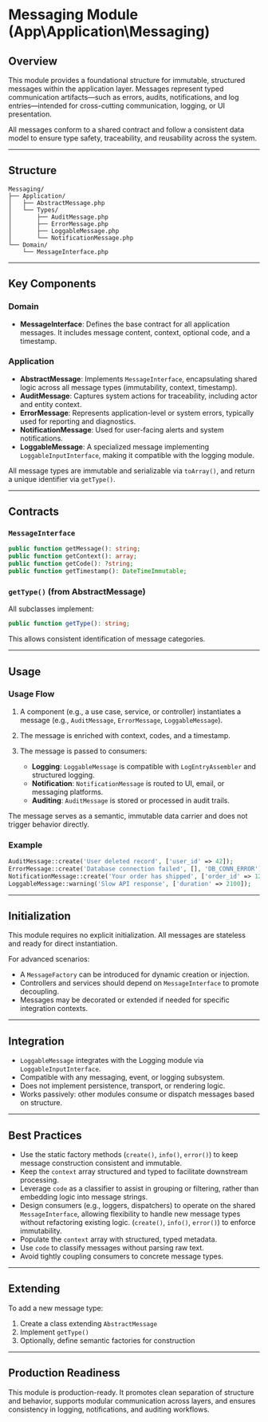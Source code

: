 # Messaging Module (App\Application\Messaging)

## Overview

This module provides a foundational structure for immutable, structured messages within the application layer. Messages represent typed communication artifacts—such as errors, audits, notifications, and log entries—intended for cross-cutting communication, logging, or UI presentation.

All messages conform to a shared contract and follow a consistent data model to ensure type safety, traceability, and reusability across the system.

---

## Structure

```
Messaging/
├── Application/
│   ├── AbstractMessage.php
│   └── Types/
│       ├── AuditMessage.php
│       ├── ErrorMessage.php
│       ├── LoggableMessage.php
│       └── NotificationMessage.php
└── Domain/
    └── MessageInterface.php
```

---

## Key Components

### Domain

* **MessageInterface**: Defines the base contract for all application messages. It includes message content, context, optional code, and a timestamp.

### Application

* **AbstractMessage**: Implements `MessageInterface`, encapsulating shared logic across all message types (immutability, context, timestamp).
* **AuditMessage**: Captures system actions for traceability, including actor and entity context.
* **ErrorMessage**: Represents application-level or system errors, typically used for reporting and diagnostics.
* **NotificationMessage**: Used for user-facing alerts and system notifications.
* **LoggableMessage**: A specialized message implementing `LoggableInputInterface`, making it compatible with the logging module.

All message types are immutable and serializable via `toArray()`, and return a unique identifier via `getType()`.

---

## Contracts

### `MessageInterface`

```php
public function getMessage(): string;
public function getContext(): array;
public function getCode(): ?string;
public function getTimestamp(): DateTimeImmutable;
```

### `getType()` (from AbstractMessage)

All subclasses implement:

```php
public function getType(): string;
```

This allows consistent identification of message categories.

---

## Usage

### Usage Flow

1. A component (e.g., a use case, service, or controller) instantiates a message (e.g., `AuditMessage`, `ErrorMessage`, `LoggableMessage`).
2. The message is enriched with context, codes, and a timestamp.
3. The message is passed to consumers:

   * **Logging**: `LoggableMessage` is compatible with `LogEntryAssembler` and structured logging.
   * **Notification**: `NotificationMessage` is routed to UI, email, or messaging platforms.
   * **Auditing**: `AuditMessage` is stored or processed in audit trails.

The message serves as a semantic, immutable data carrier and does not trigger behavior directly.

### Example

```php
AuditMessage::create('User deleted record', ['user_id' => 42]);
ErrorMessage::create('Database connection failed', [], 'DB_CONN_ERROR');
NotificationMessage::create('Your order has shipped', ['order_id' => 123]);
LoggableMessage::warning('Slow API response', ['duration' => 2100]);
```

---

## Initialization

This module requires no explicit initialization. All messages are stateless and ready for direct instantiation.

For advanced scenarios:

* A `MessageFactory` can be introduced for dynamic creation or injection.
* Controllers and services should depend on `MessageInterface` to promote decoupling.
* Messages may be decorated or extended if needed for specific integration contexts.

---

## Integration

* `LoggableMessage` integrates with the Logging module via `LoggableInputInterface`.
* Compatible with any messaging, event, or logging subsystem.
* Does not implement persistence, transport, or rendering logic.
* Works passively: other modules consume or dispatch messages based on structure.

---

## Best Practices

* Use the static factory methods (`create()`, `info()`, `error()`) to keep message construction consistent and immutable.
* Keep the `context` array structured and typed to facilitate downstream processing.
* Leverage `code` as a classifier to assist in grouping or filtering, rather than embedding logic into message strings.
* Design consumers (e.g., loggers, dispatchers) to operate on the shared `MessageInterface`, allowing flexibility to handle new message types without refactoring existing logic. (`create()`, `info()`, `error()`) to enforce immutability.
* Populate the `context` array with structured, typed metadata.
* Use `code` to classify messages without parsing raw text.
* Avoid tightly coupling consumers to concrete message types.

---

## Extending

To add a new message type:

1. Create a class extending `AbstractMessage`
2. Implement `getType()`
3. Optionally, define semantic factories for construction

---

## Production Readiness

This module is production-ready. It promotes clean separation of structure and behavior, supports modular communication across layers, and ensures consistency in logging, notifications, and auditing workflows.
